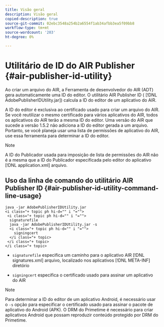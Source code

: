 ```yaml
---
title: Visão geral
description: Visão geral
copied-description: true
source-git-commit: 02ebc3548a254b2a6554f1ab34afbb3ea5f09bb8
workflow-type: tm+mt
source-wordcount: '203'
ht-degree: 0%

---
```


# Utilitário de ID do AIR Publisher {#air-publisher-id-utility}

Ao criar um arquivo do AIR, a Ferramenta de desenvolvedor do AIR (ADT) gera automaticamente uma ID do editor. O utilitário AIR Publisher ID ( [!DNL AdobePublisherIDUtility.jar]) calcula a ID do editor de um aplicativo do AIR.

A ID do editor é exclusiva ao certificado usado para criar um arquivo do AIR. Se você reutilizar o mesmo certificado para vários aplicativos do AIR, todos os aplicativos do AIR terão a mesma ID do editor. Uma versão do AIR que sucede a versão 1.5.2 não adiciona a ID do editor gerada a um arquivo. Portanto, se você planeja usar uma lista de permissões de aplicativo do AIR, use essa ferramenta para determinar a ID do editor.

>[!NOTE]
>
>A ID do Publicador usada para imposição de lista de permissões do AIR não é a mesma que a ID do Publicador especificada pelo editor do aplicativo [!DNL application.xml] arquivo.

## Uso da linha de comando do utilitário AIR Publisher ID {#air-publisher-id-utility-command-line-usage}

```
java -jar AdobePublisherIDUtility.jar 
<i class="+ topic ph hi-d="" i "="">
 <i class="+ topic ph hi-d="" i "="">
  signaturefile 
  java -jar AdobePublisherIDUtility.jar -s 
  <i class="+ topic ph hi-d="" i "="">
    signingcert
  </i class="+ topic>
 </i class="+ topic>
</i class="+ topic>
```

* `signaturefile` especifica um caminho para o aplicativo AIR [!DNL signatures.xml] arquivo, localizado nos aplicativos [!DNL META-INF] diretório

* `signingcert` especifica o certificado usado para assinar um aplicativo do AIR

>[!NOTE]
>
>Para determinar a ID do editor de um aplicativo Android, é necessário usar o `-s` opção para especificar o certificado usado para assinar o pacote de aplicativo do Android (APK). O DRM do Primetime é necessário para criar aplicativos Android que possam reproduzir conteúdo protegido por DRM do Primetime.
